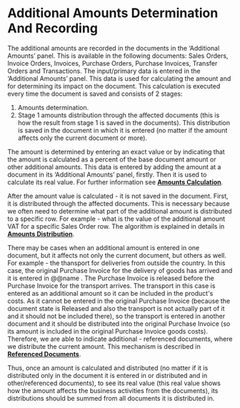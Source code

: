 # Additional Amounts Determination And Recording
The additional amounts are recorded in the documents in the ‘Additional Amounts’ panel. This is available in the following documents: Sales Orders, Invoice Orders, Invoices, Purchase Orders, Purchase Invoices, Transfer Orders and Transactions. The input/primary data is entered in the ‘Additional Amounts’ panel. This data is used for calculating the amount and for determining its impact on the document. This calculation is executed every time the document is saved and consists of 2 stages:

1. Amounts determination.
2. Stage 1 amounts distribution through the affected documents (this is how the result from stage 1 is saved in the documents). This distribution is saved in the document in which it is entered (no matter if the amount affects only the current document or more).
  
The amount is determined by entering an exact value or by indicating that the amount is calculated as a percent of the base document amount or other additional amounts. This data is entered by adding the amount at a document in its ‘Additional Amounts’ panel, firstly. Then it is used to calculate its real value. For further information see **[Amounts Calculation](https://github.com/ErpNetDocs/tech/blob/master/advanced/documents/additional-amounts/amounts-calculation/index.md)**.
  
After the amount value is calculated - it is not saved in the document. First, it is distributed through the affected documents. This is necessary because we often need to determine what part of the additional amount is distributed to a specific row. For example - what is the value of the additional amount VAT for a specific Sales Order row. The algorithm is explained in details in **[Amounts Distribution](https://github.com/ErpNetDocs/tech/blob/master/advanced/documents/additional-amounts/amounts-distribution/index.md)**.

  There may be cases when an additional amount is entered in one document, but it affects not only the current document, but others as well. For example - the thansport for deliveries from outside the country. In this case, the original Purchase Invoice for the delivery of goods has arrived and it is entered in @@name . The Purchase Invoice is released before the Purchase Invoice for the transport arrives. The transport in this case is entered as an additional amount so it can be included in the product's costs. As it cannot be entered in the original Purchase Invoice (because the document state is Released and also the transport is not actually part of it and it should not be included there), so the transport is entered in another document and it should be distributed into the original Purchase Invoice (so its amount is included in the original Purchase Invoice goods costs). Therefore, we are able to indicate additional - referenced documents, where we distribute the current amount. This mechanism is described in **[Referenced Documents](https://github.com/ErpNetDocs/tech/blob/836ab6ef73ea2f82dc153d67a5032e35e69b7f44/advanced/documents/additional-amounts/amounts-distribution/referenced-documents.md)**.

Thus, once an amount is calculated and distributed (no matter if it is distributed only in the document it is entered in or distributed and in other/referenced documents), to see its real value (this real value shows how the amount affects the business activities from the documents), its distributions should be summed from all documents it is distributed in.
